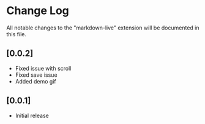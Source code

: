 # Change Log

All notable changes to the "markdown-live" extension will be documented in this file.

## [0.0.2]

- Fixed issue with scroll
- Fixed save issue
- Added demo gif

## [0.0.1]

- Initial release

